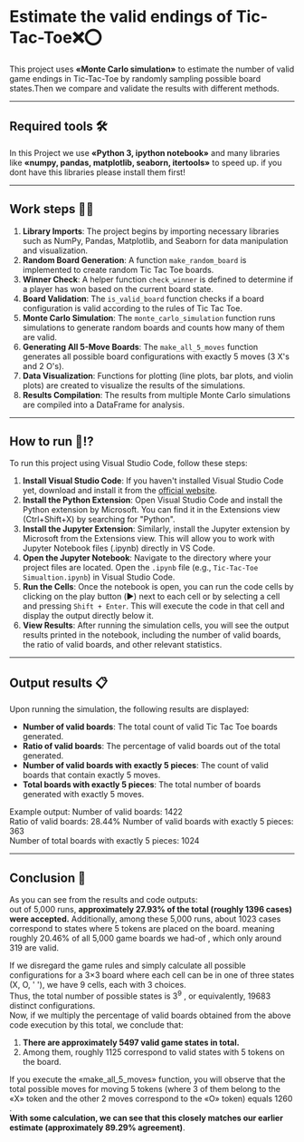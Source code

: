 # Estimate the valid endings of Tic-Tac-Toe❌⭕
This project uses **«Monte Carlo simulation»** to estimate the number of valid game endings in Tic-Tac-Toe by randomly sampling possible board states.Then we compare and validate the results with different methods.

------------------------------

## Required tools 🛠
In this Project we use **«Python 3, ipython notebook»** and many libraries like **«numpy, pandas, matplotlib, seaborn, itertools»** to speed up.
if you dont have this libraries please install them first!

------------------------------

## Work steps 👨‍💻
1. **Library Imports**: The project begins by importing necessary libraries such as NumPy, Pandas, Matplotlib, and Seaborn for data manipulation and visualization.
2. **Random Board Generation**: A function `make_random_board` is implemented to create random Tic Tac Toe boards.
3. **Winner Check**: A helper function `check_winner` is defined to determine if a player has won based on the current board state.
4. **Board Validation**: The `is_valid_board` function checks if a board configuration is valid according to the rules of Tic Tac Toe.
5. **Monte Carlo Simulation**: The `monte_carlo_simulation` function runs simulations to generate random boards and counts how many of them are valid.
6. **Generating All 5-Move Boards**: The `make_all_5_moves` function generates all possible board configurations with exactly 5 moves (3 X's and 2 O's).
7. **Data Visualization**: Functions for plotting (line plots, bar plots, and violin plots) are created to visualize the results of the simulations.
8. **Results Compilation**: The results from multiple Monte Carlo simulations are compiled into a DataFrame for analysis.

------------------------------

## How to run 🤔⁉
To run this project using Visual Studio Code, follow these steps:

1. **Install Visual Studio Code**: If you haven't installed Visual Studio Code yet, download and install it from the [official website](https://code.visualstudio.com/).
2. **Install the Python Extension**: Open Visual Studio Code and install the Python extension by Microsoft. You can find it in the Extensions view (Ctrl+Shift+X) by searching for "Python".
3. **Install the Jupyter Extension**: Similarly, install the Jupyter extension by Microsoft from the Extensions view. This will allow you to work with Jupyter Notebook files (.ipynb) directly in VS Code.
4. **Open the Jupyter Notebook**: Navigate to the directory where your project files are located. Open the `.ipynb` file (e.g., `Tic-Tac-Toe Simualtion.ipynb`) in Visual Studio Code.
5. **Run the Cells**: Once the notebook is open, you can run the code cells by clicking on the play button (▶️) next to each cell or by selecting a cell and pressing `Shift + Enter`. This will execute the code in that cell and display the output directly below it.
6. **View Results**: After running the simulation cells, you will see the output results printed in the notebook, including the number of valid boards, the ratio of valid boards, and other relevant statistics.
   
------------------------------

## Output results 📋
Upon running the simulation, the following results are displayed:
- **Number of valid boards**: The total count of valid Tic Tac Toe boards generated.
- **Ratio of valid boards**: The percentage of valid boards out of the total generated.
- **Number of valid boards with exactly 5 pieces**: The count of valid boards that contain exactly 5 moves.
- **Total boards with exactly 5 pieces**: The total number of boards generated with exactly 5 moves.

Example output:
Number of valid boards: 1422  
Ratio of valid boards: 28.44% 
Number of valid boards with exactly 5 pieces: 363  
Number of total boards with exactly 5 pieces: 1024 

------------------------------

## Conclusion 🧐
As you can see from the results and code outputs:<br>
out of 5,000 runs, **approximately 27.93% of the total (roughly 1396 cases) were accepted.**
Additionally, among these 5,000 runs, about 1023 cases correspond to states where 5 tokens are placed on the board.
meaning roughly 20.46% of all 5,000 game boards we had-of , which only around 319 are valid.

If we disregard the game rules and simply calculate all possible configurations for a 3×3 board where each cell can be in one of three states (X, O, ' '), we have 9 cells, each with 3 choices.<br>
Thus, the total number of possible states is 3<sup>9</sup> , or equivalently, 19683 distinct configurations.<br>
Now, if we multiply the percentage of valid boards obtained from the above code execution by this total, we conclude that:<br>
1. **There are approximately 5497 valid game states in total.**
2. Among them, roughly 1125 correspond to valid states with 5 tokens on the board.

If you execute the «make_all_5_moves» function, you will observe that the total possible moves for moving 5 tokens (where 3 of them belong to the «X» token and the other 2 moves correspond to the «O» token) equals 1260 .<br>
**With some calculation, we can see that this closely matches our earlier estimate (approximately 89.29% agreement)**.

